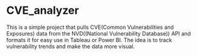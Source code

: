 # CVE_analyzer
This is a simple project that pulls CVE(Common Vulnerabilities and Exposures) data from the NVD((National Vulnerability Database)) API and formats it for easy use in Tableau or Power BI. The idea is to track vulnerability trends and make the data more visual. 
